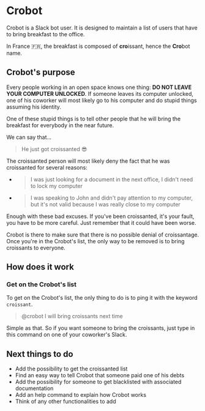 # Crobot

Crobot is a Slack bot user. It is designed to maintain a list of users that have to bring breakfast to the office.

In France :fr:, the breakfast is composed of **cro**issant, hence the **Cro**bot name.

## Crobot's purpose

Every people working in an open space knows one thing: **DO NOT LEAVE YOUR COMPUTER UNLOCKED**. If someone leaves its computer unlocked, one of his coworker will most likely go to his computer and do stupid things assuming his identity.

One of these stupid things is to tell other people that he will bring the breakfast for everybody in the near future.

We can say that...

> He just got croissanted :sunglasses:

The croissanted person will most likely deny the fact that he was croissanted for several reasons:

- > I was just looking for a document in the next office, I didn't need to lock my computer

- > I was speaking to John and didn't pay attention to my computer, but it's not valid because I was really close to my computer

Enough with these bad excuses. If you've been croissanted, it's your fault, you have to be more careful. Just remember that it could have been worse.

Crobot is there to make sure that there is no possible denial of croissantage. Once you're in the Crobot's list, the only way to be removed is to bring croissants to everyone.

## How does it work

### Get on the Crobot's list

To get on the Crobot's list, the only thing to do is to ping it with the keyword `croissant`.

> @crobot I will bring croissants next time

Simple as that. So if you want someone to bring the croissants, just type in this command on one of your coworker's Slack.

## Next things to do
- Add the possibility to get the croissanted list
- Find an easy way to tell Crobot that someone paid one of his debts
- Add the possibility for someone to get blacklisted with associated documentation
- Add an help command to explain how Crobot works
- Think of any other functionalities to add
